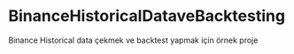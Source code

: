 # BinanceHistoricalDataveBacktesting
Binance Historical data çekmek ve backtest yapmak için örnek proje

